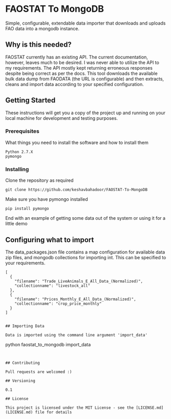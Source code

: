 # FAOSTAT To MongoDB

Simple, configurable, extendable data importer that downloads and uploads FAO data into a mongodb instance. 

## Why is this needed?

FAOSTAT currently has an existing API. The current documentation, however, leaves much to be desired. I was never able to utilize the API to my requirements. The API mostly kept returning erroneous responses despite being correct as per the docs. 
This tool downloads the available bulk data dump from FAODATA (the URL is configurable) and then extracts, cleans and import data according to your specified configuration. 

## Getting Started

These instructions will get you a copy of the project up and running on your local machine for development and testing purposes.

### Prerequisites

What things you need to install the software and how to install them

```
Python 2.7.X 
pymongo
```

### Installing

Clone the repository as required 

```
git clone https://github.com/keshavbahadoor/FAOSTAT-To-MongoDB
```

Make sure you have pymongo installed 

```
pip install pymongo 
```

End with an example of getting some data out of the system or using it for a little demo

## Configuring what to import

The data_packages.json file contains a map configuration for available data zip files, and mongodb collections for importing int. This can be specified to your requirements.
 
```
[
  {
    "filename": "Trade_LiveAnimals_E_All_Data_(Normalized)",
    "collectionname": "livestock_all"
  },
  {
    "filename": "Prices_Monthly_E_All_Data_(Normalized)",
    "collectionname": "crop_price_monthly"
  }
]


## Importing Data 

Data is imported using the command line argument 'import_data' 

```
python faostat_to_mongodb import_data
```
 

## Contributing

Pull requests are welcomed :)

## Versioning

0.1

## License

This project is licensed under the MIT License - see the [LICENSE.md](LICENSE.md) file for details

 

